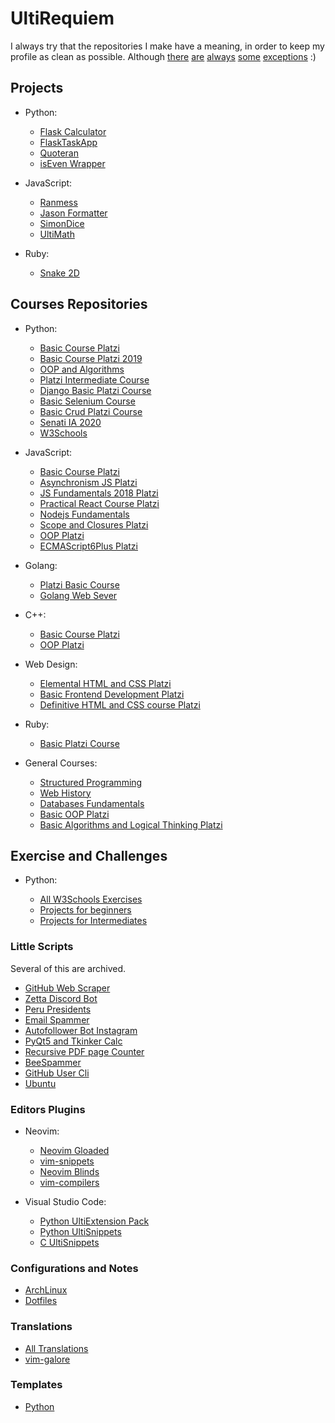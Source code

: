 # UltiRequiem

I always try that the repositories I make have a meaning,
in order to keep my profile as clean as possible.
Although
[there](https://github.com/UltiRequiem/nvim-gloaded.lua)
[are](https://github.com/UltiRequiem/email-spammer)
[always](https://github.com/UltiRequiem/github-web-scraper)
[some](https://github.com/UltiRequiem/Autofollower-Bot-IG)
[exceptions](https://github.com/UltiRequiem/grammarly-clone) :)

## Projects

- Python:

  - [Flask Calculator](https://github.com/UltiRequiem/flask-calculator)
  - [FlaskTaskApp](https://github.com/UltiRequiem/flask-taskapp)
  - [Quoteran](https://github.com/UltiRequiem/quoteran)
  - [isEven Wrapper](https://github.com/UltiRequiem/isEven.py)

- JavaScript:

  - [Ranmess](https://github.com/UltiRequiem/ranmess)
  - [Jason Formatter](https://github.com/UltiRequiem/jason-formatter)
  - [SimonDice](https://github.com/UltiRequiem/SimonDice.js)
  - [UltiMath](https://github.com/UltiRequiem/ultimath)

- Ruby:
  - [Snake 2D](https://github.com/UltiRequiem/snake-2d)

## Courses Repositories

- Python:

  - [Basic Course Platzi](https://github.com/UltiRequiem/basico-python-platzi)
  - [Basic Course Platzi 2019](https://github.com/UltiRequiem/basic-python-platzi-2019)
  - [OOP and Algorithms](https://github.com/UltiRequiem/oop-algorithms-python-platzi)
  - [Platzi Intermediate Course](https://github.com/UltiRequiem/intermediate-python-platzi)
  - [Django Basic Platzi Course](https://github.com/UltiRequiem/Platizgram-Django-PostgreSQL)
  - [Basic Selenium Course](https://github.com/UltiRequiem/basic-selenium-python)
  - [Basic Crud Platzi Course](https://github.com/UltiRequiem/basic-crud-python-platzi)
  - [Senati IA 2020](https://github.com/UltiRequiem/Python-Senati-2020)
  - [W3Schools](https://github.com/UltiRequiem/Python-Tutorial-W3Schools)

- JavaScript:

  - [Basic Course Platzi](https://github.com/UltiRequiem/basic-js-platzi)
  - [Asynchronism JS Platzi](https://github.com/UltiRequiem/Asynchronism-JS-Platzi)
  - [JS Fundamentals 2018 Platzi](https://github.com/UltiRequiem/js-fundamentals-2018)
  - [Practical React Course Platzi](https://github.com/UltiRequiem/practical-react-platzi)
  - [Nodejs Fundamentals](https://github.com/UltiRequiem/nodejs-fundamentals-platzi)
  - [Scope and Closures Platzi](https://github.com/UltiRequiem/scope-closures-js-platzi)
  - [OOP Platzi](https://github.com/UltiRequiem/oop-js-platzi)
  - [ECMAScript6Plus Platzi](https://github.com/UltiRequiem/ECMAScript6Plus-Platzi)

- Golang:

  - [Platzi Basic Course](https://github.com/UltiRequiem/basic-go-platzi)
  - [Golang Web Sever](https://github.com/UltiRequiem/pratice-golang-platzi)

- C++:

  - [Basic Course Platzi](https://github.com/UltiRequiem/basic-cpp-platzi)
  - [OOP Platzi](https://github.com/UltiRequiem/oop-cpp-platzi)

- Web Design:

  - [Elemental HTML and CSS Platzi](https://github.com/UltiRequiem/elementals-html-css-platzi)
  - [Basic Frontend Development Platzi](https://github.com/UltiRequiem/basic-frontend-platzi)
  - [Definitive HTML and CSS course Platzi](https://github.com/UltiRequiem/definitive-html-css-platzi)

- Ruby:

  - [Basic Platzi Course](https://github.com/UltiRequiem/ruby-platzi)

- General Courses:
  - [Structured Programming](https://github.com/UltiRequiem/structured-programming-platzi)
  - [Web History](https://github.com/UltiRequiem/web-history-platzi)
  - [Databases Fundamentals](https://github.com/UltiRequiem/db-fundamentals-platzi)
  - [Basic OOP Platzi](https://github.com/UltiRequiem/basic-oop-platzi)
  - [Basic Algorithms and Logical Thinking Platzi](https://github.com/UltiRequiem/basic-algorithms-logical-thinking-platzi)

## Exercise and Challenges

- Python:

  - [All W3Schools Exercises](https://github.com/UltiRequiem/W3Schools-Python-Exercises)
  - [Projects for beginners](https://github.com/UltiRequiem/python-projects-for-beginners)
  - [Projects for Intermediates](https://github.com/UltiRequiem/python-projects-for-intermediates)

### Little Scripts

Several of this are archived.

- [GitHub Web Scraper](https://github.com/UltiRequiem/github-web-scraper)
- [Zetta Discord Bot](https://github.com/UltiRequiem/Zetta-Discord-Bot)
- [Peru Presidents](https://github.com/UltiRequiem/Peru-Presidents)
- [Email Spammer](https://github.com/UltiRequiem/email-spammer)
- [Autofollower Bot Instagram](https://github.com/UltiRequiem/Autofollower-Bot-IG)
- [PyQt5 and Tkinker Calc](https://github.com/UltiRequiem/calc-pyqt5-tkinker)
- [Recursive PDF page Counter](https://github.com/UltiRequiem/recursive-pdf-page-counter)
- [BeeSpammer](https://github.com/UltiRequiem/BeeSpammer.py)
- [GitHub User Cli](https://github.com/UltiRequiem/github-user-cli)
- [Ubuntu](https://github.com/UltiRequiem/Ubuntu-20.04)

### Editors Plugins

- Neovim:

  - [Neovim Gloaded](https://github.com/UltiRequiem/nvim-gloaded.lua)
  - [vim-snippets](https://github.com/UltiRequiem/vim-snippets)
  - [Neovim Blinds](https://github.com/UltiRequiem/blinds-nvim.lua)
  - [vim-compilers](https://github.com/UltiRequiem/vim-compilers)

- Visual Studio Code:

  - [Python UltiExtension Pack](https://github.com/UltiRequiem/Python-UltiExtension-Pack-VSCode)
  - [Python UltiSnippets](https://github.com/UltiRequiem/Python-UltiSnippets-VSCode-Extension)
  - [C UltiSnippets](https://github.com/UltiRequiem/C-UltiSnippets-VSCode-Extension)

### Configurations and Notes

- [ArchLinux](https://github.com/UltiRequiem/Archlinux)
- [Dotfiles](https://github.com/UltiRequiem/dotfiles)

### Translations

- [All Translations](https://github.com/UltiRequiem/traducciones)
- [vim-galore](https://github.com/UltiRequiem/vim-galore-es)

### Templates

- [Python](https://github.com/UltiRequiem/python_template)
